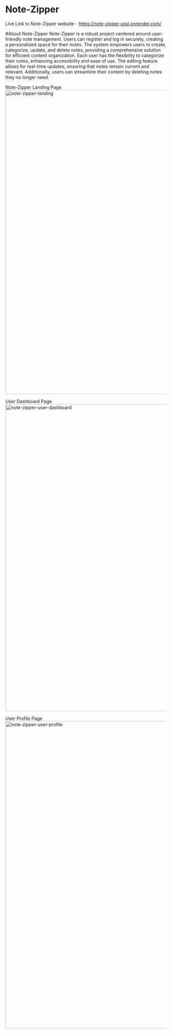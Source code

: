 # Note-Zipper

Live Link to Note-Zipper website - https://note-zipper-ussl.onrender.com/

#About Note-Zipper
Note-Zipper is a robust project centered around user-friendly note management. Users can register and log in securely, creating a personalized space for their notes. The system empowers users to create, categorize, update, and delete notes, providing a comprehensive solution for efficient content organization. Each user has the flexibility to categorize their notes, enhancing accessibility and ease of use. The editing feature allows for real-time updates, ensuring that notes remain current and relevant. Additionally, users can streamline their content by deleting notes they no longer need.


Note-Zipper Landing Page
<img width="948" alt="note-zipper-landing" src="https://github.com/prithvirajpatil29/Note-Zipper/assets/92314539/d8748f51-d504-4c1d-bc89-c3516866d6eb">

User Dashboard Page
<img width="957" alt="note-zipper-user-dashboard" src="https://github.com/prithvirajpatil29/Note-Zipper/assets/92314539/6c3d6f29-2d9a-4449-8206-1f725bec4c7d">

User Profile Page
<img width="958" alt="note-zipper-user-profile" src="https://github.com/prithvirajpatil29/Note-Zipper/assets/92314539/786b36d2-73d3-4f0f-938d-b93960fc88a2">
